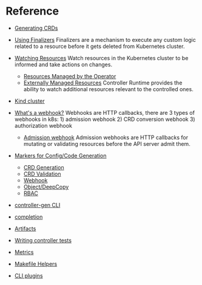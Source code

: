 # Reference

  - [Generating CRDs](generating-crd.md)
  - [Using Finalizers](using-finalizers.md)
    Finalizers are a mechanism to
    execute any custom logic related to a resource before it gets deleted from
    Kubernetes cluster.
  - [Watching Resources](watching-resources.md)
    Watch resources in the Kubernetes cluster to be informed and take actions on changes.
      - [Resources Managed by the Operator](watching-resources/operator-managed.md)
      - [Externally Managed Resources](watching-resources/externally-managed.md)
        Controller Runtime provides the ability to watch additional resources relevant to the controlled ones.
  - [Kind cluster](kind.md)
  - [What's a webhook?](webhook-overview.md)
    Webhooks are HTTP callbacks, there are 3
    types of webhooks in k8s: 1) admission webhook 2) CRD conversion webhook 3)
    authorization webhook
    - [Admission webhook](admission-webhook.md)
      Admission webhooks are HTTP
      callbacks for mutating or validating resources before the API server admit
      them.
  - [Markers for Config/Code Generation](markers.md)

      - [CRD Generation](markers/crd.md)
      - [CRD Validation](markers/crd-validation.md)
      - [Webhook](markers/webhook.md)
      - [Object/DeepCopy](markers/object.md)
      - [RBAC](markers/rbac.md)

  - [controller-gen CLI](controller-gen.md)
  - [completion](completion.md)
  - [Artifacts](artifacts.md)
  - [Writing controller tests](writing-tests.md)
  - [Metrics](metrics.md)
  - [Makefile Helpers](makefile-helpers.md)
  - [CLI plugins](../plugins/cli-plugins.md)
